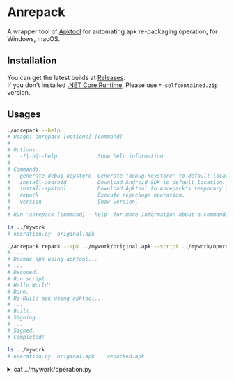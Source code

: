 # Anrepack

A wrapper tool of [Apktool](http://ibotpeaches.github.io/Apktool/) for automating apk re-packaging operation, for Windows, macOS.

## Installation

You can get the latest builds at [Releases](https://github.com/S64/anrepack/releases).  
If you don't installed [.NET Core Runtime](https://dotnet.microsoft.com/download), Please use `*-selfcontained.zip` version.

## Usages

```sh
./anrepack --help
# Usage: anrepack [options] [command]
# 
# Options:
#   -?|-h|--help             Show help information
# 
# Commands:
#   generate-debug-keystore  Generate "debug.keystore" to default location.
#   install-android          Download Android SDK to default location.
#   install-apktool          Download Apktool to Anrepack's temporary location.
#   repack                   Execute repackage operation.
#   version                  Show version.
# 
# Run 'anrepack [command] --help' for more information about a command.
```

```sh
ls ../mywork
# operation.py	original.apk

./anrepack repack --apk ../mywork/original.apk --script ../mywork/operation.py --output ../mywork/repacked.apk --my-script-arg=World
# ...
# Decode apk using apktool...
# ...
# Decoded.
# Run script...
# Hello World!
# Done.
# Re-Build apk using apktool...
# ...
# Built.
# Signing...
# ...
# Signed.
# Completed!

ls ../mywork
# operation.py	original.apk	repacked.apk
```

<details>
<summary>cat ../mywork/operation.py</summary>

```python
-*- coding: utf-8 -*-

import argparse

parser = argparse.ArgumentParser()
parser.add_argument('--my-script-arg', dest='myScriptArg', required=True)

def processDecodedApk(anrepackVersion, decodedPath):
    args = parser.parse_args()
    print('Hello %s!' % args.myScriptArg)
```

</details>
